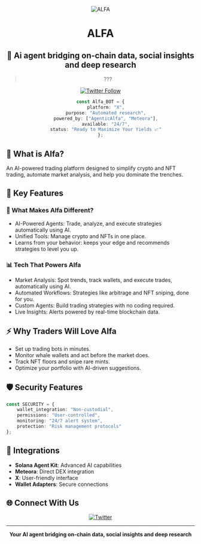 <div align="center">

![ALFA](https://i.ibb.co/GMQJ5Xv/i-Gb-Fd-Me7-400x400.jpg)

# ALFA
## 🤖 Ai agent bridging on-chain data, social insights and deep research

> ??? 

[![Twitter Follow](https://img.shields.io/badge/Follow%20on%20X-%23087799?style=for-the-badge&logo=x&logoColor=white)](https://x.com/Alfanomic)

```typescript
const Alfa_BOT = {
    platform: "X",
    purpose: "Automated research",
    powered_by: ["AgenticAlfa", "Meteora"],
    available: "24/7",
    status: "Ready to Maximize Your Yields 📈"
};
```

</div>

## 🤖 What is Alfa?

An AI-powered trading platform designed to simplify crypto and NFT trading, automate market analysis, and help you dominate the trenches.

## 🎯 Key Features

### 🔄 What Makes Alfa Different?
- AI-Powered Agents: Trade, analyze, and execute strategies automatically using AI.
- Unified Tools: Manage crypto and NFTs in one place.
- Learns from your behavior: keeps your edge and recommends strategies to level you up.

### 📊 Tech That Powers Alfa
- Market Analysis: Spot trends, track wallets, and execute trades, automatically using AI.
- Automated Workflows: Strategies like arbitrage and NFT sniping, done for you.
- Custom Agents: Build trading strategies with no coding required.
- Live Insights: Alerts powered by real-time blockchain data.


## ⚡ Why Traders Will Love Alfa

- Set up trading bots in minutes.
- Monitor whale wallets and act before the market does.
- Track NFT floors and snipe rare mints.
- Optimize your portfolio with AI-driven suggestions.

## 🛡️ Security Features

```typescript
const SECURITY = {
    wallet_integration: "Non-custodial",
    permissions: "User-controlled",
    monitoring: "24/7 alert system",
    protection: "Risk management protocols"
};
```

## 🔗 Integrations

- **Solana Agent Kit**: Advanced AI capabilities
- **Meteora**: Direct DEX integration
- **X**: User-friendly interface
- **Wallet Adapters**: Secure connections

## 🌐 Connect With Us

<div align="center">

[![Twitter](https://img.shields.io/badge/Twitter-%23087799.svg?style=for-the-badge&logo=Twitter&logoColor=white)](https://x.com/AgenticAlfa)

---

**Your AI agent bridging on-chain data, social insights and deep research**

</div>
